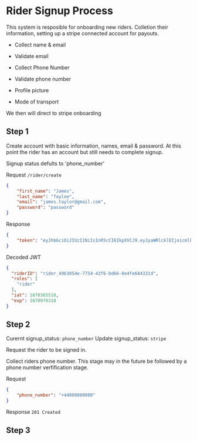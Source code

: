 # Rider Signup Process

This system is resposible for onboarding new riders. Colletion their information,
setting up a stripe connected account for payouts. 

- Collect name & email
- Validate email

- Collect Phone Number
- Validate phone number

- Profile picture 
- Mode of transport 

We then will direct to stripe onboarding

## Step 1
Create account with basic information, names, email & password. At this point
the rider has an account but still needs to complete signup. 

Signup status defults to 'phone_number'

Request
`/rider/create`
```json
{
    "first_name": "James",
    "last_name": "Tayloe",
    "email": "james.taylor@gmail.com",
    "password": "password"
}
```
Response
```json
{
    "token": "eyJhbGciOiJIUzI1NiIsInR5cCI6IkpXVCJ9.eyJyaWRlcklEIjoicmlkZXJfNDk2MzA1NGUtNzc1NC00M2Y2LWJkNjYtMGU0ZmU2ODQzMzFkIiwicm9sZXMiOlsicmlkZXIiXSwiaWF0IjoxNjcwMzY1NTE4LCJleHAiOjE2NzA5NzAzMTh9.2p_239fyHrOYqnh7Wxu7uowYomVmZqs5S1LMy5iayTQ"
}
```
Decoded JWT
```json
{
  "riderID": "rider_4963054e-7754-43f6-bd66-0e4fe684331d",
  "roles": [
    "rider"
  ],
  "iat": 1670365518,
  "exp": 1670970318
}
```

## Step 2

Curernt signup_status: `phone_number`
Update signup_status: `stripe`

Request the rider to be signed in. 

Collect riders phone number. This stage may in the future be followed by a 
phone number verfification stage.

Request
```json
{
    "phone_number": "+44000000000"
}
```
Response
`201 Created`

## Step 3

